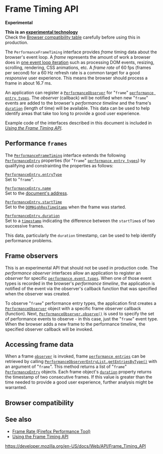 # Frame Timing API

**Experimental**

**This is an [experimental technology](https://developer.mozilla.org/en-US/docs/MDN/Guidelines/Conventions_definitions#experimental)**  
Check the [Browser compatibility table](#browser_compatibility) carefully before using this in production.

The `PerformanceFrameTiming` interface provides _frame_ timing data about the browser's event loop. A _frame_ represents the amount of work a browser does in [one event loop iteration](https://html.spec.whatwg.org/multipage/webappapis.html#processing-model-8) such as processing DOM events, resizing, scrolling, rendering, CSS animations, etc. A _frame rate_ of 60 fps (frames per second) for a 60 Hz refresh rate is a common target for a good _responsive_ user experience. This means the browser should process a frame in about 16.7 ms.

An application can register a [`PerformanceObserver`](performanceobserver) for "`frame`" [`performance entry types`](performanceentry). The _observer_ (callback) will be notified when new "`frame`" events are added to the browser's _performance timeline_ and the frame's [`duration`](performanceentry/duration) (length of time) will be available. This data can be used to help identify areas that take too long to provide a good user experience.

Example code of the interfaces described in this document is included in _[Using the Frame Timing API](frame_timing_api/using_the_frame_timing_api)_.

## Performance `frames`

The [`PerformanceFrameTiming`](performanceframetiming) interface extends the following [`PerformanceEntry`](performanceentry) properties (for "`frame`" [`performance entry types`](performanceentry/entrytype)) by qualifying and constrainting the properties as follows:

[`PerformanceEntry.entryType`](performanceentry/entrytype)  
Set to "`frame`".

[`PerformanceEntry.name`](performanceentry/name)  
Set to the [document's address](https://dom.spec.whatwg.org/#concept-document-url).

[`PerformanceEntry.startTime`](performanceentry/starttime)  
Set to the [`DOMHighResTimeStamp`](domhighrestimestamp) when the frame was started.

[`PerformanceEntry.duration`](performanceentry/duration)  
Set to a [`timestamp`](domhighrestimestamp) indicating the difference between the `startTime`s of two successive frames.

This data, particularly the `duration` timestamp, can be used to help identify performance problems.

## Frame observers

<span class="icon experimental" viewbox="0 0 100 100" xmlns="http://www.w3.org/2000/svg" role="img"> This is an experimental API that should not be used in production code. </span>The _performance observer_ interfaces allow an application to register an _observer_ for specific [`performance event types`](performanceentry). When one of those event types is recorded in the browser's _performance timeline_, the application is notified of the event via the observer's callback function that was specified when the observer was created.

To observe "`frame`" performance entry types, the application first creates a [`PerformanceObserver`](performanceobserver) object with a specific frame observer callback (function). Next, [`PerformanceObserver.observe()`](performanceobserver/observe) is used to specify the set of performance events to observe - in this case, just the "`frame`" event type. When the browser adds a new frame to the performance timeline, the specified observer callback will be invoked.

## Accessing frame data

When a frame [`observer`](performanceobserver) is invoked, frame [`performance entries`](performanceentry) can be retrieved by calling [`PerformanceObserverEntryList.getEntriesByType()`](performanceobserverentrylist/getentriesbytype) with an argument of "`frame`". This method returns a list of "`frame`" [`PerformanceEntry`](performanceentry) objects. Each frame object's [`duration`](performanceentry/duration) property returns the timestamp of two consecutive frames. If this value is greater than the time needed to provide a good user experience, further analysis might be warranted.

## Browser compatibility

## See also

- [Frame Rate (Firefox Performance Tool)](https://developer.mozilla.org/en-US/docs/Tools/Performance/Frame_rate)
- [Using the Frame Timing API](frame_timing_api/using_the_frame_timing_api)

<a href="https://developer.mozilla.org/en-US/docs/Web/API/Frame_Timing_API" class="_attribution-link">https://developer.mozilla.org/en-US/docs/Web/API/Frame_Timing_API</a>
